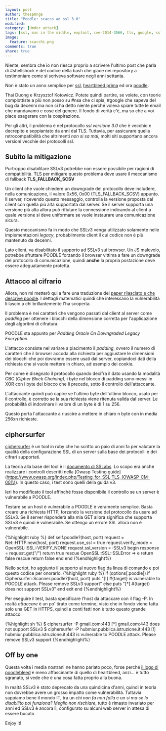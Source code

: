 ```yaml
---
layout: post
author: thesp0nge
title: "Poodle: scacco ad ssl 3.0"
modified:
category: [Under attack]
tags: [ssl, man in the middle, exploit, cve-2014-3566, tls, google, sslv3, heartbleed, beast, poodlebleed, poodlebleed.com, ciphersurfer]
image:
  feature: scacchi.png
comments: true
share: true
---
```


Niente, sembra che io non riesca proprio a scrivere l'ultimo post che parla di
#shellshock e del codice della bash che giace nei repository a testimoniare
come si scriveva software negli anni settanta.

Non è stato un anno semplice per [ssl](http://www.openssl.org), [heartbleed
prima](https://codicinsicuro.it/blog/heartbleed-parte-2-chiacchierata-da-pub-ma-tecnica-questa-volta)
ed ora [poodle](https://www.imperialviolet.com/2014/10/14/poodle.html).

Thai Duong e Krzysztof Kotowicz. Potete quindi partire, se volete, con teorie
complottiste a più non posso su #nsa che ci spia, #google che sapeva del bug da
decenni ma non ci ha detto niente perché voleva spiare tutte le email che
mandavamo e cose del genere. Il fondo di verità c'è, ma so che a voi piace
esagerare con la cospirazione.

Per gli altri, il problema è nel protocollo _ssl versione 3.0_ che è vecchio e
decrepito e soppiantato da anni dal TLS. Tuttavia, per assicurare quella
retrocompatibilità che altrimenti _non si sa mai_, molti siti supportano ancora
versioni vecchie dei protocolli ssl.

## Subito la mitigazione

Purtroppo disabilitare SSLv3 potrebbe non essere possibile per ragioni di
compatibilità. TLS per mitigare questo problema deve usare il meccanismo di
fallback **TLS_FALLBACK_SCSV**

Un client che vuole chiedere un downgrade del protocollo deve includere, nella
comunicazione, il valore 0x56, 0x00 (TLS\_FALLBACK\_SCSV) appunto. Il server,
ricevendo questo messaggio, controlla la versione proposta dal client con
quella più alta supportata dal server. Se il server supporta una versione più
alta allora può rifiutare la connessione indicando al client a quale versione
si deve uniformare se vuole instaurare una comunicazione sicura.

Questo meccanismo fa in modo che SSLv3 venga utilizzato solamente nelle
implementazioni _legacy_, probabilmente client il cui codice non è più
mantenuto da decenni.

Lato client, va disabilitato il supporto ad SSLv3 sui browser. Un JS malevolo,
potrebbe sfruttare POODLE forzando il browser vittima a fare un downgrade del
protocollo di comunicazione, quindi **anche** la propria postazione deve essere
adeguatamente protetta.

## Attacco al cifrario

Allora, non mi metterò qui a fare una traduzione del [paper rilasciato e che
descrive poodle](https://www.openssl.org/~bodo/ssl-poodle.pdf). I dettagli
matematici quindi che interessano la vulnerabilità li lascio a chi
brillantemente l'ha scoperta.

Il problema è nei caratteri che vengono passati dal client al server come
_padding_ per ottenere i blocchi della dimensione corretta per l'applicazione
degli algoritmi di cifratura.

POODLE sta appunto per _Padding Oracle On Downgraded Legacy Encryption_.

L'attacco consiste nel variare a piacimento il _padding_, ovvero il numero di
caratteri che il browser accoda alla richiesta per aggiustare le dimensioni dei
blocchi che poi dovranno essere usati dal server, copiandoci dati della
richiesta che si vuole mettere in chiaro, ad esempio dei cookie.

Per come è disegnato il protocollo quando decifra il dato usando la modalità
CBC _(Cipher Block Chaining)_, i byte nel blocco di padding sono messi in XOR
con i byte del blocco che li precede, sotto il controllo dell'attaccante.

L'attaccante quindi può capire se l'ultimo byte dell'ultimo blocco, usato per
il controllo, è corretto se la sua richiesta viene ritenuta valida dal server.
Le probabilità di indovinare il valore di un byte è di 1 su 256.

Questo porta l'attaccante a riuscire a mettere in chiaro n byte con in media
256xn richieste.

## ciphersurfer

[ciphersurfer](https://github.com/thesp0nge/cipherfurfer) è un tool in ruby che
ho scritto un paio di anni fa per valutare la qualità della configurazione SSL
di un server sulla base dei protocolli e dei cifrari supportati.

La teoria alla base del tool è il [documento di
SSLabs](https://www.ssllabs.com/downloads/SSL_Server_Rating_Guide_2009.pdf). Lo
scopo era anche realizzare i controlli descritti nella [Owasp Testing
guide](https://www.owasp.org/index.php/Testing_for_SSL-TLS_(OWASP-CM-001\)). In
questo caso, i test sono quelli della guida v3.

Ieri ho modificato il tool affinché fosse disponibile il controllo se un server
è vulnerabile a POODLE.

Testare se un host è vulnerabile a POODLE è veramente semplice. Basta creare
una richiesta HTTP, forzando la versione del protocollo da usare ad SSLv3. Se
il server risponderà alla mia GET allora significa che supporta SSLv3 e quindi
è vulnerabile. Se ottengo un errore SSL allora non è vulnerabile.

{%highlight ruby %}
def self.poodle?(host, port)
  request = Net::HTTP.new(host, port)
  request.use_ssl = true
  request.verify_mode = OpenSSL::SSL::VERIFY_NONE
  request.ssl_version = :SSLv3
  begin
    response = request.get("/")
    return true
  rescue OpenSSL::SSL::SSLError => e
    return false
  rescue
    return false
  end
end
{%endhighlight%}

Nello script, ho aggiunto il supporto al nuovo flag da linea di comando e poi
questo codice per onorarlo.
{%highlight ruby %}
if (options[:poodle])
  if Ciphersurfer::Scanner.poodle?(host, port)
    puts "[!] #{target} is vulnerable to POODLE attack. Please remove SSLv3 support"
  else
    puts "[*] #{target} does not support SSLv3"
  end
  exit
end
{%endhighlight%}

Per eseguire il test, basta specificare l'host da attaccare con il flag -P. In
realtà _attaccare_ è un po' tirato come termine, visto che in fondo viene fatta
solo una GET in HTTPS, quindi a conti fatti non è tutto questo grande attacco.

{%highlight sh %}
$ ciphersurfer -P gmail.com:443
[*] gmail.com:443 does not support SSLv3
$ ciphersurfer -P hubmiur.pubblica.istruzione.it:443
[!] hubmiur.pubblica.istruzione.it:443 is vulnerable to POODLE attack. Please remove SSLv3 support
{%endhighlight%}

## Off by one

Questa volta i media nostrani ne hanno parlato poco, forse perché [il logo di
poodlebleed](http://poodlebleed.com) è meno affascinante di quello di
heartbleed, anzi... è tutto sgranato, si vede che è una cosa fatta proprio alla
buona.

In realtà SSLv3 è stato deprecato da una quindicina d'anni, quindi in teoria
non dovrebbe avere un grosso impatto come vulnerabilità. Tuttavia sappiamo bene
il mondo IT, tra un _chi non fa non falla_ e un _si ma se lo disabilito poi
funziona? Meglio non rischiare_, tutto è rimasto invariato per anni ed SSLv3 è
ancora lì, configurato su alcuni web server in attesa di essere bucato.

Enjoy it!
